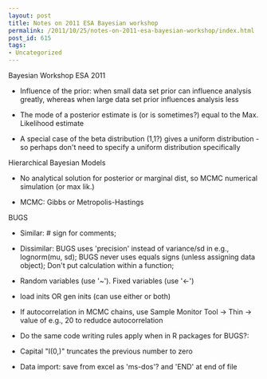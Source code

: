 ```yaml
---
layout: post
title: Notes on 2011 ESA Bayesian workshop
permalink: /2011/10/25/notes-on-2011-esa-bayesian-workshop/index.html
post_id: 615
tags: 
- Uncategorized
---
```


<div>Bayesian Workshop ESA 2011
<ul>
	<li>Influence of the prior: when small data set prior can influence analysis greatly, whereas when large data set prior influences analysis less</li>
</ul>
<ul>
	<li>The mode of a posterior estimate is (or is sometimes?) equal to the Max. Likelihood estimate</li>
</ul>
<ul>
	<li>A special case of the beta distribution (1,1?) gives a uniform distribution - so perhaps don't need to specify a uniform distribution specifically</li>
</ul>
Hierarchical Bayesian Models
<ul>
	<li>No analytical solution for posterior or marginal dist, so MCMC numerical simulation (or max lik.)</li>
</ul>
<ul>
	<li>MCMC: Gibbs or Metropolis-Hastings</li>
</ul>
BUGS
<ul>
	<li>Similar: # sign for comments;</li>
</ul>
<ul>
	<li>Dissimilar: BUGS uses 'precision' instead of variance/sd in e.g., lognorm(mu, sd); BUGS never uses equals signs (unless assigning data object); Don't put calculation within a function;</li>
</ul>
<ul>
	<li>Random variables (use '~'). Fixed variables (use '<-')</li>
</ul>
<ul>
	<li>load inits OR gen inits (can use either or both)</li>
</ul>
<ul>
	<li>If autocorrelation in MCMC chains, use Sample Monitor Tool -> Thin -> value of e.g., 20 to redudce autocorrelation</li>
</ul>
<ul>
	<li>Do the same code writing rules apply when in R packages for BUGS?:</li>
</ul>
<ul>
	<li>Capital "I(0,)" truncates the previous number to zero</li>
</ul>
<ul>
	<li>Data import: save from excel as 'ms-dos'? and 'END' at end of file</li>
</ul>
</div>